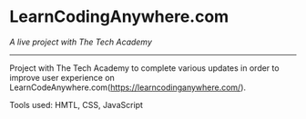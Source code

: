 # LearnCodingAnywhere.com

*A live project with The Tech Academy*

---

Project with The Tech Academy to complete various updates in order to improve user experience on LearnCodeAnywhere.com(https://learncodinganywhere.com/).

Tools used: HMTL, CSS, JavaScript

